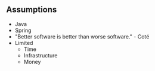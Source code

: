 ## Assumptions

- Java
- Spring
- "Better software is better than worse software." - Coté
- Limited
  - Time
  - Infrastructure
  - Money